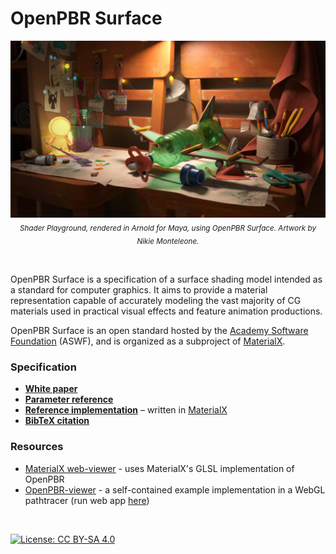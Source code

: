 # OpenPBR Surface

<p align="center">
<img src="images/OpenPBR_title.jpg" title="OpenPBR demonstration scene" />
<sub><i>Shader Playground, rendered in Arnold for Maya, using OpenPBR Surface. Artwork by Nikie Monteleone.</i></sub>
</p>
<br>


OpenPBR Surface is a specification of a surface shading model intended as a standard for computer graphics. It aims to provide a material representation capable of accurately modeling the vast majority of CG materials used in practical visual effects and feature animation productions.

OpenPBR Surface is an open standard hosted by the [Academy Software Foundation](https://www.aswf.io/) (ASWF), and is organized as a subproject of [MaterialX](https://materialx.org/).

### Specification

* **[White paper](https://academysoftwarefoundation.github.io/OpenPBR/)**
* **[Parameter reference](https://academysoftwarefoundation.github.io/OpenPBR/#parameterreference)**
* **[Reference implementation](reference/open_pbr_surface.mtlx)** – written in [MaterialX](https://materialx.org/)
* **[BibTeX citation](openpbr.bib)**

### Resources

* [MaterialX web-viewer](https://academysoftwarefoundation.github.io/MaterialX/?file=Materials/Examples/OpenPbr/open_pbr_default.mtlx) - uses MaterialX's GLSL implementation of OpenPBR
* [OpenPBR-viewer](https://github.com/portsmouth/OpenPBR-viewer) - a self-contained example implementation in a WebGL pathtracer (run web app [here](https://portsmouth.github.io/OpenPBR-viewer))

<br/>

[![License: CC BY-SA 4.0](https://img.shields.io/badge/License-Apache%202.0-informational.svg)](LICENSE)
